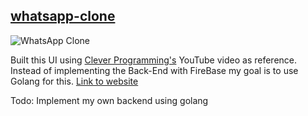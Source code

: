 ## [whatsapp-clone](https://sirajadam.github.io/whatsapp-clone/)

![WhatsApp Clone](https://i.gyazo.com/7bdd4783592af52cdfbff5ce60a96992.png) 

Built this UI using [Clever Programming's](https://www.youtube.com/watch?v=pUxrDcITyjg) YouTube video as reference. Instead of implementing the Back-End with FireBase my goal is to use Golang for this. [Link to website](https://sirajadam.github.io/whatsapp-clone/)

Todo: Implement my own backend using golang

